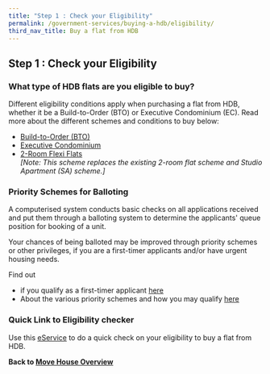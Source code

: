 ```yaml
---
title: "Step 1 : Check your Eligibility"
permalink: /government-services/buying-a-hdb/eligibility/
third_nav_title: Buy a flat from HDB
---
```


## Step 1 : Check your Eligibility

### What type of HDB flats are you eligible to buy?

Different eligibility conditions apply when purchasing a flat from HDB, whether it be a Build-to-Order (BTO) or Executive Condominium (EC). Read more about the different schemes and conditions to buy below:


  - <a href="https://www.hdb.gov.sg/cs/Satellite?c=Page&cid=1383797553343&pagename=InfoWEB%2FPage%2FArticleDetailPage&rendermode=preview" target="_blank">Build-to-Order (BTO)</a>
  - <a href="https://hdb.gov.sg/cs/infoweb/residential/buying-a-flat/new/eligibility/executive-condominiums" target="_blank">Executive Condominium</a>
  - <a href="https://www.hdb.gov.sg/cs/Satellite?c=Page&cid=1383797553374&pagename=InfoWEB%2FPage%2FArticleDetailPage&rendermode=preview" target="_blank">2-Room Flexi Flats</a><br>
  *[Note: This scheme replaces the existing 2-room flat scheme and Studio Apartment (SA) scheme.]*<br>


### Priority Schemes for Balloting

A computerised system conducts basic checks on all applications received and put them through a balloting system to determine the applicants' queue position for booking of a unit.<br>

Your chances of being balloted may be improved through priority schemes or other privileges, if you are a first-timer applicants and/or have urgent housing needs.<br>

Find out
  - if you qualify as a first-timer applicant <a href="https://services2.hdb.gov.sg/webapp/BP13EligCheck/BP13SHome?strSystem=CHECK" target="_blank">here</a>
  - About the various priority schemes and how you may qualify <a href="https://hdb.gov.sg/cs/infoweb/residential/buying-a-flat/new/eligibility/priority-schemes" target="_blank">here</a>
  
  
### Quick Link to Eligibility checker

Use this <a href="https://services2.hdb.gov.sg/webapp/BP13EligCheck/BP13SHome?strSystem=CHECK" target="_blank">eService</a> to do a quick check on your eligibility to buy a flat from HDB.

**Back to [Move House Overview](/government-services/move-house/overview/)**
